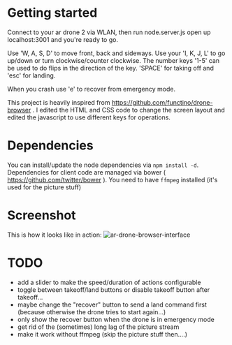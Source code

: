 Getting started
======
Connect to your ar drone 2 via WLAN, then run node.server.js open up localhost:3001 and you're ready to go.

Use 'W, A, S, D' to move front, back and sideways. Use your 'I, K, J, L' to go up/down or turn clockwise/counter clockwise.
The  number keys '1-5' can be used to do flips in the direction of the key.
'SPACE' for taking off and 'esc' for landing.

When you crash use 'e' to recover from emergency mode.

This project is heavily inspired from https://github.com/functino/drone-browser .
I edited the HTML and CSS code to change the screen layout and edited the javascript to use different keys for operations.

Dependencies
=======
You can install/update the node dependencies via `npm install -d`.
Dependencies for client code are managed via bower ( https://github.com/twitter/bower ). 
You need to have `ffmpeg` installed (it's used for the picture stuff)

Screenshot
========
This is how it looks like in action:
![ar-drone-browser-interface](https://cloud.githubusercontent.com/assets/18402508/22300645/1ba1d92a-e2f6-11e6-822a-b580f398563c.png)

TODO
======
- add a slider to make the speed/duration of actions configurable
- toggle between takeoff/land buttons or disable takeoff button after takeoff...
- maybe change the "recover" button to send a land command first (because otherwise the drone tries to start again...)
- only show the recover button when the drone is in emergency mode
- get rid of the (sometimes) long lag of the picture stream 
- make it work without ffmpeg (skip the picture stuff then....)